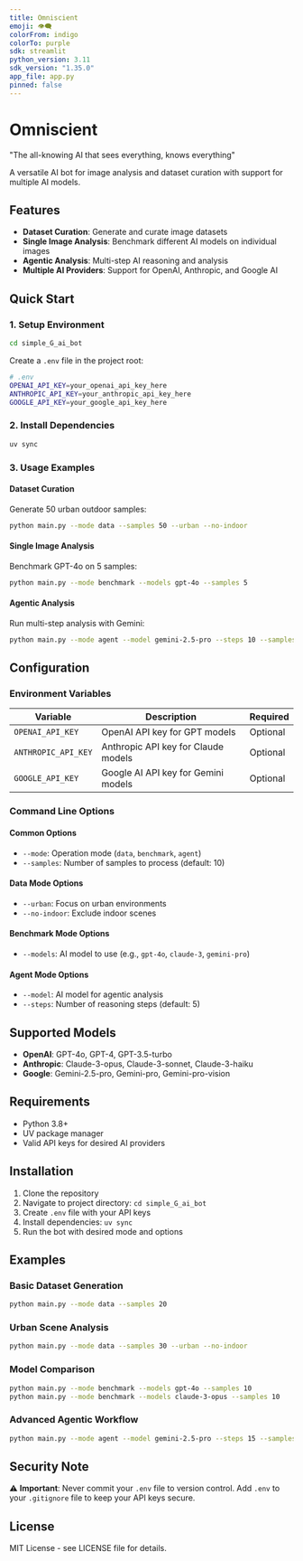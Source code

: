 ```yaml
---
title: Omniscient
emoji: 👁️‍🗨️
colorFrom: indigo
colorTo: purple
sdk: streamlit
python_version: 3.11
sdk_version: "1.35.0"
app_file: app.py
pinned: false
---
```


# Omniscient
"The all-knowing AI that sees everything, knows everything"

A versatile AI bot for image analysis and dataset curation with support for multiple AI models.

## Features

- **Dataset Curation**: Generate and curate image datasets
- **Single Image Analysis**: Benchmark different AI models on individual images
- **Agentic Analysis**: Multi-step AI reasoning and analysis
- **Multiple AI Providers**: Support for OpenAI, Anthropic, and Google AI

## Quick Start

### 1. Setup Environment

```bash
cd simple_G_ai_bot
```

Create a `.env` file in the project root:

```bash
# .env
OPENAI_API_KEY=your_openai_api_key_here
ANTHROPIC_API_KEY=your_anthropic_api_key_here
GOOGLE_API_KEY=your_google_api_key_here
```

### 2. Install Dependencies

```bash
uv sync
```

### 3. Usage Examples

#### Dataset Curation
Generate 50 urban outdoor samples:
```bash
python main.py --mode data --samples 50 --urban --no-indoor
```

#### Single Image Analysis
Benchmark GPT-4o on 5 samples:
```bash
python main.py --mode benchmark --models gpt-4o --samples 5
```

#### Agentic Analysis
Run multi-step analysis with Gemini:
```bash
python main.py --mode agent --model gemini-2.5-pro --steps 10 --samples 5
```

## Configuration

### Environment Variables

| Variable | Description | Required |
|----------|-------------|----------|
| `OPENAI_API_KEY` | OpenAI API key for GPT models | Optional |
| `ANTHROPIC_API_KEY` | Anthropic API key for Claude models | Optional |
| `GOOGLE_API_KEY` | Google AI API key for Gemini models | Optional |

### Command Line Options

#### Common Options
- `--mode`: Operation mode (`data`, `benchmark`, `agent`)
- `--samples`: Number of samples to process (default: 10)

#### Data Mode Options
- `--urban`: Focus on urban environments
- `--no-indoor`: Exclude indoor scenes

#### Benchmark Mode Options
- `--models`: AI model to use (e.g., `gpt-4o`, `claude-3`, `gemini-pro`)

#### Agent Mode Options
- `--model`: AI model for agentic analysis
- `--steps`: Number of reasoning steps (default: 5)

## Supported Models

- **OpenAI**: GPT-4o, GPT-4, GPT-3.5-turbo
- **Anthropic**: Claude-3-opus, Claude-3-sonnet, Claude-3-haiku
- **Google**: Gemini-2.5-pro, Gemini-pro, Gemini-pro-vision

## Requirements

- Python 3.8+
- UV package manager
- Valid API keys for desired AI providers

## Installation

1. Clone the repository
2. Navigate to project directory: `cd simple_G_ai_bot`
3. Create `.env` file with your API keys
4. Install dependencies: `uv sync`
5. Run the bot with desired mode and options

## Examples

### Basic Dataset Generation
```bash
python main.py --mode data --samples 20
```

### Urban Scene Analysis
```bash
python main.py --mode data --samples 30 --urban --no-indoor
```

### Model Comparison
```bash
python main.py --mode benchmark --models gpt-4o --samples 10
python main.py --mode benchmark --models claude-3-opus --samples 10
```

### Advanced Agentic Workflow
```bash
python main.py --mode agent --model gemini-2.5-pro --steps 15 --samples 3
```

## Security Note

⚠️ **Important**: Never commit your `.env` file to version control. Add `.env` to your `.gitignore` file to keep your API keys secure.

## License

MIT License - see LICENSE file for details.